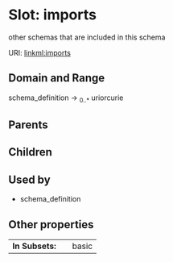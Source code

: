 
# Slot: imports


other schemas that are included in this schema

URI: [linkml:imports](https://w3id.org/linkml/imports)


## Domain and Range

schema_definition &#8594;  <sub>0..\*</sub> uriorcurie

## Parents


## Children


## Used by

 * schema_definition

## Other properties

|  |  |  |
| --- | --- | --- |
| **In Subsets:** | | basic |

